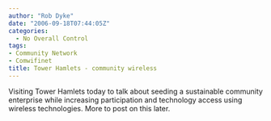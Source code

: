 ```yaml
---
author: "Rob Dyke"
date: "2006-09-18T07:44:05Z"
categories:
  - No Overall Control
tags:
- Community Network
- Comwifinet
title: Tower Hamlets - community wireless
---
```

Visiting Tower Hamlets today to talk about seeding a sustainable community enterprise while increasing participation and technology access using wireless technologies. More to post on this later.
